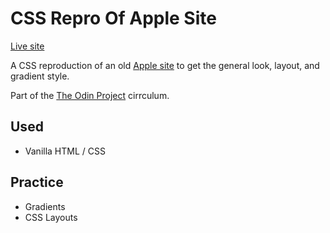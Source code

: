 # CSS Repro Of Apple Site
[Live site](https://red4lpha.github.io/CSS-Repro-AppleSite/)

A CSS reproduction of an old [Apple site](https://web.archive.org/web/20140301004610/http://www.apple.com/) to get the general look, layout, and gradient style. 

Part of the [The Odin Project](https://www.theodinproject.com/paths/full-stack-javascript/courses/html-and-css/lessons/building-with-backgrounds-and-gradients) cirrculum. 

## Used

- Vanilla HTML / CSS 

## Practice

- Gradients
- CSS Layouts

